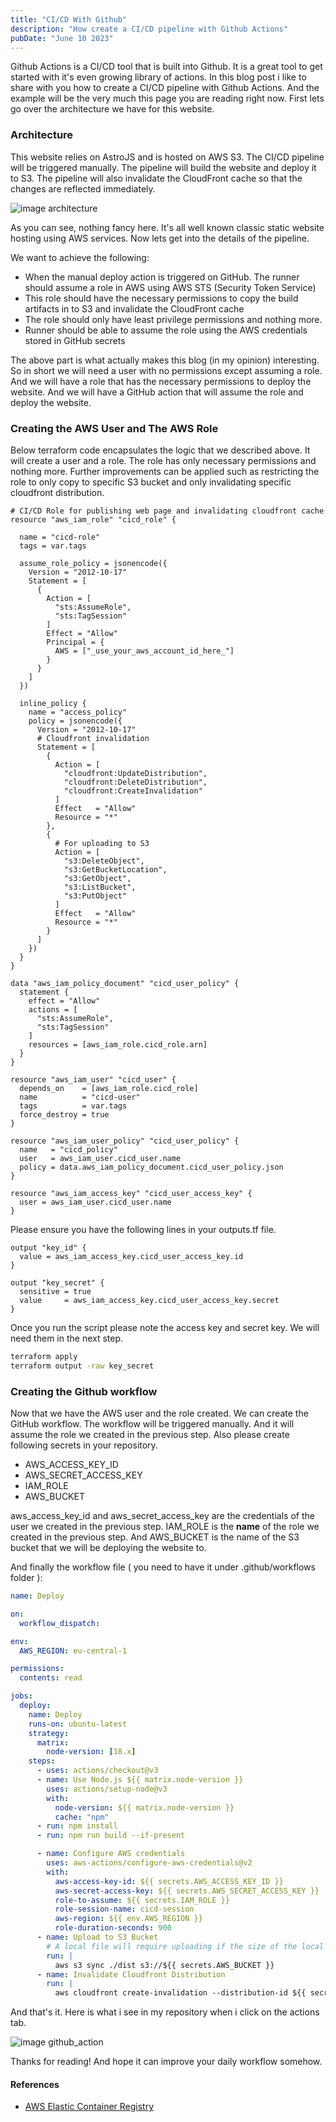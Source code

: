 ```yaml
---
title: "CI/CD With Github"
description: "How create a CI/CD pipeline with Github Actions"
pubDate: "June 10 2023"
---
```


Github Actions is a CI/CD tool that is built into Github. It is a great tool to get started with it's even growing library of actions. In this blog post i like to share with you how to create a CI/CD pipeline with Github Actions. And the example will be the very much this page you are reading right now. First lets go over the architecture we have for this website.

### Architecture

This website relies on AstroJS and is hosted on AWS S3. The CI/CD pipeline will be triggered manually. The pipeline will build the website and deploy it to S3. The pipeline will also invalidate the CloudFront cache so that the changes are reflected immediately.

![image architecture](/assets/blog/githubActions/website.png)

As you can see, nothing fancy here. It's all well known classic static website hosting using AWS services. Now lets get into the details of the pipeline.

We want to achieve the following:

- When the manual deploy action is triggered on GitHub. The runner should assume a role in AWS using AWS STS (Security Token Service)
- This role should have the necessary permissions to copy the build artifacts in to S3 and invalidate the CloudFront cache
- The role should only have least privilege permissions and nothing more.
- Runner should be able to assume the role using the AWS credentials stored in GitHub secrets

The above part is what actually makes this blog (in my opinion) interesting. So in short we will need a user with no permissions except assuming a role. And we will have a role that has the necessary permissions to deploy the website. And we will have a GitHub action that will assume the role and deploy the website.

### Creating the AWS User and The AWS Role

Below terraform code encapsulates the logic that we described above. It will create a user and a role. The role has only necessary permissions and nothing more. Further improvements can be applied such as restricting the role to only copy to specific S3 bucket and only invalidating specific cloudfront distribution.

```golang
# CI/CD Role for publishing web page and invalidating cloudfront cache
resource "aws_iam_role" "cicd_role" {

  name = "cicd-role"
  tags = var.tags

  assume_role_policy = jsonencode({
    Version = "2012-10-17"
    Statement = [
      {
        Action = [
          "sts:AssumeRole",
          "sts:TagSession"
        ]
        Effect = "Allow"
        Principal = {
          AWS = ["_use_your_aws_account_id_here_"]
        }
      }
    ]
  })

  inline_policy {
    name = "access_policy"
    policy = jsonencode({
      Version = "2012-10-17"
      # Cloudfront invalidation
      Statement = [
        {
          Action = [
            "cloudfront:UpdateDistribution",
            "cloudfront:DeleteDistribution",
            "cloudfront:CreateInvalidation"
          ]
          Effect   = "Allow"
          Resource = "*"
        },
        {
          # For uploading to S3
          Action = [
            "s3:DeleteObject",
            "s3:GetBucketLocation",
            "s3:GetObject",
            "s3:ListBucket",
            "s3:PutObject"
          ]
          Effect   = "Allow"
          Resource = "*"
        }
      ]
    })
  }
}

data "aws_iam_policy_document" "cicd_user_policy" {
  statement {
    effect = "Allow"
    actions = [
      "sts:AssumeRole",
      "sts:TagSession"
    ]
    resources = [aws_iam_role.cicd_role.arn]
  }
}

resource "aws_iam_user" "cicd_user" {
  depends_on    = [aws_iam_role.cicd_role]
  name          = "cicd-user"
  tags          = var.tags
  force_destroy = true
}

resource "aws_iam_user_policy" "cicd_user_policy" {
  name   = "cicd_policy"
  user   = aws_iam_user.cicd_user.name
  policy = data.aws_iam_policy_document.cicd_user_policy.json
}

resource "aws_iam_access_key" "cicd_user_access_key" {
  user = aws_iam_user.cicd_user.name
}
```

Please ensure you have the following lines in your outputs.tf file.

```golang
output "key_id" {
  value = aws_iam_access_key.cicd_user_access_key.id
}

output "key_secret" {
  sensitive = true
  value     = aws_iam_access_key.cicd_user_access_key.secret
}

```

Once you run the script please note the access key and secret key. We will need them in the next step.

```bash
terraform apply
terraform output -raw key_secret
```

### Creating the Github workflow

Now that we have the AWS user and the role created. We can create the GitHub workflow. The workflow will be triggered manually. And it will assume the role we created in the previous step. Also please create following secrets in your repository.

- AWS_ACCESS_KEY_ID
- AWS_SECRET_ACCESS_KEY
- IAM_ROLE
- AWS_BUCKET

aws_access_key_id and aws_secret_access_key are the credentials of the user we created in the previous step. IAM_ROLE is the **name** of the role we created in the previous step. And AWS_BUCKET is the name of the S3 bucket that we will be deploying the website to.

And finally the workflow file ( you need to have it under .github/workflows folder ):

```yaml
name: Deploy

on:
  workflow_dispatch:

env:
  AWS_REGION: eu-central-1

permissions:
  contents: read

jobs:
  deploy:
    name: Deploy
    runs-on: ubuntu-latest
    strategy:
      matrix:
        node-version: [18.x]
    steps:
      - uses: actions/checkout@v3
      - name: Use Node.js ${{ matrix.node-version }}
        uses: actions/setup-node@v3
        with:
          node-version: ${{ matrix.node-version }}
          cache: "npm"
      - run: npm install
      - run: npm run build --if-present

      - name: Configure AWS credentials
        uses: aws-actions/configure-aws-credentials@v2
        with:
          aws-access-key-id: ${{ secrets.AWS_ACCESS_KEY_ID }}
          aws-secret-access-key: ${{ secrets.AWS_SECRET_ACCESS_KEY }}
          role-to-assume: ${{ secrets.IAM_ROLE }}
          role-session-name: cicd-session
          aws-region: ${{ env.AWS_REGION }}
          role-duration-seconds: 900
      - name: Upload to S3 Bucket
        # A local file will require uploading if the size of the local file is different than the size of the s3 object,
        run: |
          aws s3 sync ./dist s3://${{ secrets.AWS_BUCKET }}
      - name: Invalidate Cloudfront Distribution
        run: |
          aws cloudfront create-invalidation --distribution-id ${{ secrets.AWS_DISTRIBUTION_ID }} --paths "/*"
```

And that's it. Here is what i see in my repository when i click on the actions tab.

![image github_action](/assets/blog/githubActions/github_action.png)

Thanks for reading! And hope it can improve your daily workflow somehow.

#### References

- <a href="https://docs.aws.amazon.com/AmazonECR/latest/userguide/what-is-ecr.html">AWS Elastic Container Registry</a>
